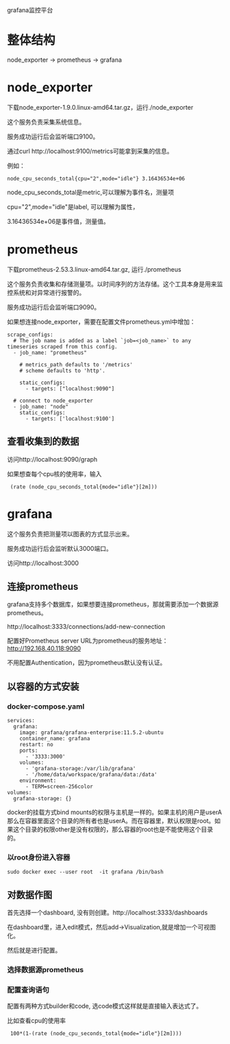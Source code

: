 grafana监控平台

# 整体结构

node_exporter -> prometheus -> grafana

# node_exporter

下载node_exporter-1.9.0.linux-amd64.tar.gz，运行./node_exporter

这个服务负责采集系统信息。

服务成功运行后会监听端口9100。

通过curl http://localhost:9100/metrics可能拿到采集的信息。

例如：

```
node_cpu_seconds_total{cpu="2",mode="idle"} 3.16436534e+06
```

node_cpu_seconds_total是metric,可以理解为事件名，测量项

cpu="2",mode="idle"是label, 可以理解为属性，

3.16436534e+06是事件值，测量值。

# prometheus

下载prometheus-2.53.3.linux-amd64.tar.gz, 运行./prometheus

这个服务负责收集和存储测量项。以时间序列的方法存储。这个工具本身是用来监控系统和对异常进行报警的。

服务成功运行后会监听端口9090。

如果想连接node_exporter，需要在配置文件prometheus.yml中增加：

```
scrape_configs:
  # The job name is added as a label `job=<job_name>` to any timeseries scraped from this config.
  - job_name: "prometheus"

    # metrics_path defaults to '/metrics'
    # scheme defaults to 'http'.

    static_configs:
      - targets: ["localhost:9090"]
  
  # connect to node_exporter
  - job_name: "node"
    static_configs:
      - targets: ['localhost:9100']

```

## 查看收集到的数据

访问http://localhost:9090/graph

如果想查每个cpu核的使用率，输入

```
 (rate (node_cpu_seconds_total{mode="idle"}[2m]))
```

# grafana

这个服务负责把测量项以图表的方式显示出来。

服务成功运行后会监听默认3000端口。

访问http://localhost:3000

## 连接prometheus

grafana支持多个数据库，如果想要连接prometheus，那就需要添加一个数据源prometheus。

http://localhost:3333/connections/add-new-connection

配置好Prometheus server URL为prometheus的服务地址：http://192.168.40.118:9090

不用配置Authentication，因为prometheus默认没有认证。

## 以容器的方式安装

### docker-compose.yaml

```
services:
  grafana:
    image: grafana/grafana-enterprise:11.5.2-ubuntu
    container_name: grafana
    restart: no
    ports:
      - '3333:3000'
    volumes:
      - 'grafana-storage:/var/lib/grafana'
      - '/home/data/workspace/grafana/data:/data'
    environment:
      - TERM=screen-256color
volumes:
  grafana-storage: {}
```

docker的挂载方式bind mounts的权限与主机是一样的。如果主机的用户是userA那么在容器里面这个目录的所有者也是userA。而在容器里，默认权限是root。如果这个目录的权限other是没有权限的，那么容器的root也是不能使用这个目录的。

### 以root身份进入容器

```shell
sudo docker exec --user root  -it grafana /bin/bash
```

## 对数据作图

首先选择一个dashboard, 没有则创建。http://localhost:3333/dashboards

在dashboard里，进入edit模式，然后add->Visualization,就是增加一个可视图化。

然后就是进行配置。

### 选择数据源prometheus

### 配置查询语句

配置有两种方式builder和code, 选code模式这样就是直接输入表达式了。

比如查看cpu的使用率

```
 100*(1-(rate (node_cpu_seconds_total{mode="idle"}[2m])))
```





